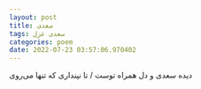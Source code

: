 ```yaml
---
layout: post
title: سعدی
tags: سعدی غزل
categories: poem
date: 2022-07-23 03:57:06.970402
---
```


دیده سعدی و دل همراه توست / تا نپنداری که تنها می‌روی